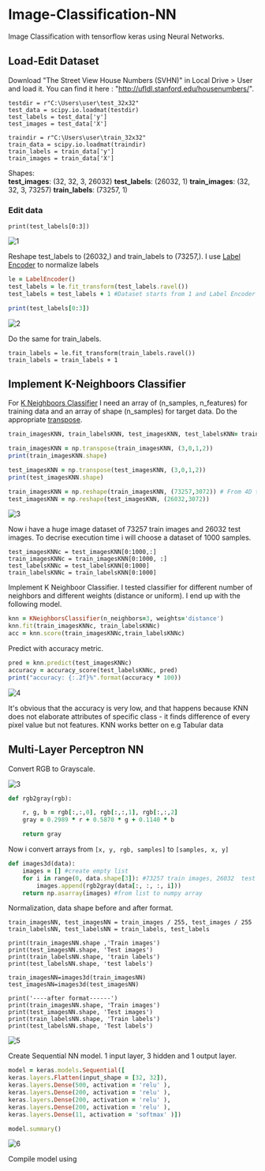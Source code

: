 # Image-Classification-NN
Image Classification with tensorflow keras using Neural Networks.

## Load-Edit Dataset
Download "The Street View House Numbers (SVHN)" in Local Drive > User and load it. You can find it here : "http://ufldl.stanford.edu/housenumbers/".

```
testdir = r"C:\Users\user\test_32x32"
test_data = scipy.io.loadmat(testdir)
test_labels = test_data['y']
test_images = test_data['X']

traindir = r"C:\Users\user\train_32x32"
train_data = scipy.io.loadmat(traindir)
train_labels = train_data['y']
train_images = train_data['X']
```
Shapes: <br />
**test_images**: (32, 32, 3, 26032)
**test_labels**: (26032, 1)
**train_images**: (32, 32, 3, 73257)
**train_labels**: (73257, 1)

### Edit data
```
print(test_labels[0:3])
```
![1](https://user-images.githubusercontent.com/37185221/222908180-f59cc8c8-631c-48e6-b9fa-99b300312090.PNG)

Reshape test_labels to (26032,) and train_labels to (73257,). I use [Label Encoder](https://scikit-learn.org/stable/modules/generated/sklearn.preprocessing.LabelEncoder.html) to normalize labels 
```ruby
le = LabelEncoder()
test_labels = le.fit_transform(test_labels.ravel())
test_labels = test_labels + 1 #Dataset starts from 1 and Label Encoder starts from 0 class

print(test_labels[0:3])  
```
![2](https://user-images.githubusercontent.com/37185221/222910557-d63bba12-0f1c-430d-9b42-5d99b0e195c4.PNG)

Do the same for train_labels.
```
train_labels = le.fit_transform(train_labels.ravel())
train_labels = train_labels + 1
```

## Implement K-Neighboors Classifier
For [K Neighboors Classifier](https://scikit-learn.org/stable/modules/generated/sklearn.neighbors.KNeighborsClassifier.html#sklearn.neighbors.KNeighborsClassifier.fit) I need an array of (n_samples, n_features) for training data and an array of shape (n_samples) for target data. Do the appropriate [transpose](https://numpy.org/doc/stable/reference/generated/numpy.transpose.html).

```ruby
train_imagesKNN, train_labelsKNN, test_imagesKNN, test_labelsKNN= train_images, train_labels, test_images, test_labels

train_imagesKNN = np.transpose(train_imagesKNN, (3,0,1,2))
print(train_imagesKNN.shape)

test_imagesKNN = np.transpose(test_imagesKNN, (3,0,1,2))
print(test_imagesKNN.shape)

train_imagesKNN = np.reshape(train_imagesKNN, (73257,3072)) # From 4D to 2D
test_imagesKNN = np.reshape(test_imagesKNN, (26032,3072))
```
![3](https://user-images.githubusercontent.com/37185221/222913458-c6612e02-bcca-47b0-a057-90df7edb17fe.PNG)

Now i have a huge image dataset of 73257 train images and 26032 test images. To decrise execution time i will choose a dataset of 1000 samples.
```
test_imagesKNNc = test_imagesKNN[0:1000,:]
train_imagesKNNc = train_imagesKNN[0:1000, :]  
test_labelsKNNc = test_labelsKNN[0:1000]
train_labelsKNNc = train_labelsKNN[0:1000]
```
Implement K Neighboor Classifier. I tested classifier for different number of neighbors and different weights (distance or uniform). I end up with the following model.
```ruby
knn = KNeighborsClassifier(n_neighbors=3, weights='distance')
knn.fit(train_imagesKNNc, train_labelsKNNc)
acc = knn.score(train_imagesKNNc,train_labelsKNNc)
```
Predict with accuracy metric.
```ruby
pred = knn.predict(test_imagesKNNc)
accuracy = accuracy_score(test_labelsKNNc, pred)
print("accuracy: {:.2f}%".format(accuracy * 100))
```
![4](https://user-images.githubusercontent.com/37185221/222914319-c4c4f5f2-f97e-46db-8fc9-8eb501789325.PNG)

It's obvious that the accuracy is very low, and that happens because KNN does not elaborate attributes of specific class - it finds difference of every pixel value but not features. KNN works better on e.g Tabular data

## Multi-Layer Perceptron NN
Convert RGB to Grayscale.

![3](https://user-images.githubusercontent.com/37185221/222915041-cf60952e-37ad-45d4-86b8-b050b6ed22bc.PNG)

```ruby
def rgb2gray(rgb):

    r, g, b = rgb[:,:,0], rgb[:,:,1], rgb[:,:,2]
    gray = 0.2989 * r + 0.5870 * g + 0.1140 * b

    return gray
```
Now i convert arrays from `[x, y, rgb, samples]` to `[samples, x, y]`

```ruby
def images3d(data):
    images = [] #create empty list 
    for i in range(0, data.shape[3]): #73257 train images, 26032  test images
        images.append(rgb2gray(data[:, :, :, i])) 
    return np.asarray(images) #from list to numpy array
```
Normalization, data shape before and after format.
```
train_imagesNN, test_imagesNN = train_images / 255, test_images / 255 
train_labelsNN, test_labelsNN = train_labels, test_labels

print(train_imagesNN.shape ,'Train images')
print(test_imagesNN.shape, 'Test images')
print(train_labelsNN.shape, 'train labels')
print(test_labelsNN.shape, 'test labels')

train_imagesNN=images3d(train_imagesNN)
test_imagesNN=images3d(test_imagesNN)

print('----after format------')
print(train_imagesNN.shape, 'Train images')
print(test_imagesNN.shape, 'Test images')
print(train_labelsNN.shape, 'Train labels')
print(test_labelsNN.shape, 'Test labels')
```
![5](https://user-images.githubusercontent.com/37185221/222915461-97ca8120-8b4a-443d-843a-de27ca93054f.PNG)

Create Sequential NN model. 1 input layer, 3 hidden and 1 output layer.
```ruby
model = keras.models.Sequential([
keras.layers.Flatten(input_shape = [32, 32]), 
keras.layers.Dense(500, activation = 'relu' ),
keras.layers.Dense(200, activation = 'relu' ),
keras.layers.Dense(200, activation = 'relu' ),
keras.layers.Dense(200, activation = 'relu' ),
keras.layers.Dense(11, activation = 'softmax' )])

model.summary()
```
![6](https://user-images.githubusercontent.com/37185221/222915567-d5c2deb0-70a6-4482-9bef-7a472cc30a15.PNG)

Compile model using 


